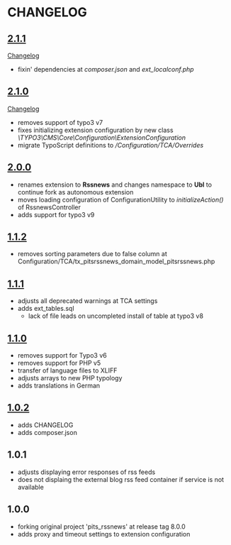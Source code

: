 # CHANGELOG

## [2.1.1](https://github.com/ubleipzig/tx-rssnews/tree/2.1.1)
[Changelog](https://github.com/ubleipzig/tx-rssnews/compare/2.1.0...2.1.1)

* fixin' dependencies at _composer.json_ and _ext_localconf.php_

## [2.1.0](https://github.com/ubleipzig/tx-rssnews/tree/2.1.0)
[Changelog](https://github.com/ubleipzig/tx-rssnews/compare/2.0.0...2.1.0)

* removes support of typo3 v7
* fixes initializing extension configuration by new class _\TYPO3\CMS\Core\Configuration\ExtensionConfiguration_
* migrate TypoScript definitions to _/Configuration/TCA/Overrides_

## [2.0.0](https://github.com/ubleipzig/tx-rssnews/tree/2.0.0)

* renames extension to **Rssnews** and changes namespace to **Ubl** to continue fork as autonomous extension
* moves loading configuration of ConfigurationUtility to _initializeAction()_ of RssnewsController 
* adds support for typo3 v9

## [1.1.2](https://github.com/ubleipzig/tx-rssnews-deprecated/tree/1.1.2)

* removes sorting parameters due to false column at Configuration/TCA/tx_pitsrssnews_domain_model_pitsrssnews.php

## [1.1.1](https://github.com/ubleipzig/tx-rssnews-deprecated/tree/1.1.1)

* adjusts all deprecated warnings at TCA settings
* adds ext_tables.sql
    * lack of file leads on uncompleted install of table at typo3 v8

## [1.1.0](https://github.com/ubleipzig/tx-rssnews-deprecated/tree/1.1.0)

* removes support for Typo3 v6
* removes support for PHP v5
* transfer of language files to XLIFF  
* adjusts arrays to new PHP typology
* adds translations in German

## [1.0.2](https://github.com/ubleipzig/tx-rssnews-deprecated/tree/1.0.2)

* adds CHANGELOG
* adds composer.json

## 1.0.1

* adjusts displaying error responses of rss feeds
* does not displaing the external blog rss feed container if service is not available

## 1.0.0

* forking original project 'pits_rssnews' at release tag 8.0.0
* adds proxy and timeout settings to extension configuration 
